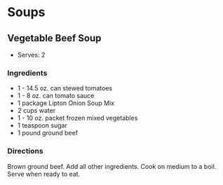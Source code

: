 # Soups

## Vegetable Beef Soup

* Serves: 2

### Ingredients

* 1 - 14.5 oz. can  stewed tomatoes
* 1 - 8 oz. can  tomato sauce
* 1 package  Lipton Onion Soup Mix
* 2 cups  water
* 1 - 10 oz. packet frozen mixed vegetables
* 1 teaspoon  sugar
* 1 pound  ground beef

### Directions

Brown ground beef.  Add all other ingredients.  Cook on medium to a boil.  Serve when ready to eat.
